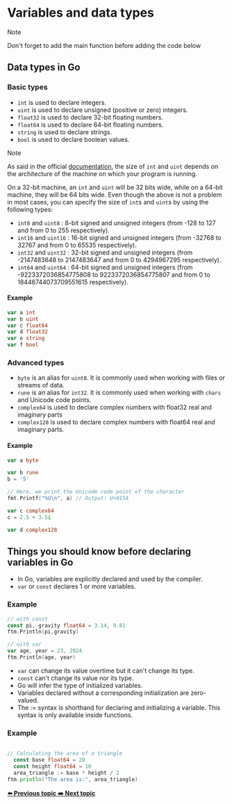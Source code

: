 # Variables and data types 
> [!NOTE]
> Don't forget to add the main function before adding the code below

## Data types in Go

### Basic types

- `int` is used to declare integers.
- `uint` is used to declare unsigned (positive or zero) integers.
- `float32` is used to declare 32-bit floating numbers.
- `float64` is used to declare 64-bit floating numbers.
- `string` is used to declare strings.
- `bool` is used to declare boolean values.

> [!NOTE]
> As said in the official [documentation](https://go.dev/ref/spec#Numeric_types), the size of `int` and `uint` depends on the architecture of the machine on which your program is running.

On a 32-bit machine, an `int` and `uint` will be 32 bits wide, while on a 64-bit machine, they will be 64 bits wide. Even though the above is not a problem in most cases, you can specify the size of `int`s and `uint`s by using the following types:

- `int8` and `uint8` : 8-bit signed and unsigned integers (from -128 to 127 and from 0 to 255 respectively). 
- `int16` and `uint16` : 16-bit signed and unsigned integers (from -32768 to 32767 and from 0 to 65535 respectively).
- `int32` and `uint32` : 32-bit signed and unsigned integers (from -2147483648 to 2147483647 and from 0 to 4294967295 respectively).
- `int64` and `uint64` : 64-bit signed and unsigned integers (from -9223372036854775808 to 9223372036854775807 and from 0 to 18446744073709551615 respectively).

#### Example
``` GO
var a int
var b uint
var c float64
var d float32
var e string
var f bool
```

### Advanced types

- `byte` is an alias for `uint8`. It is commonly used when working with files or streams of data.
- `rune` is an alias for `int32`. It is commonly used when working with `chars` and Unicode code points.
- `complex64` is used to declare complex numbers with float32 real and imaginary parts
- `complex128` is used to declare complex numbers with float64 real and imaginary parts. 

#### Example
``` GO
var a byte

var b rune
b = 'Ś'

// Here, we print the Unicode code point of the character
fmt.Printf("%U\n", a) // Output: U+015A

var c complex64
c = 2.5 + 3.5i

var d complex128
```

## Things you should know before declaring variables in Go
- In Go, variables are explicitly declared and used by the compiler.
- `var` or `const` declares 1 or more variables.
### Example
  ``` GO
  // with const
  const pi, gravity float64 = 3.14, 9.81
  ftm.Println(pi,gravity)

 // with var
  var age, year = 23, 2024
  ftm.Println(age, year)
  ```
- `var` can change its value overtime but it can't change its type.
- `const` can't change its value nor its type.
- Go will infer the type of initialized variables.
- Variables declared without a corresponding initialization are zero-valued.
- The := syntax is shorthand for declaring and initializing a variable. This syntax is only available inside functions.
### Example
  ``` GO

  // Calculating the area of a triangle
	const base float64 = 20
	const height float64 = 10
	area_triangle := base * height / 2
  ftm.println("The area is:", area_triangle)
  ```

<div>
<a href="https://github.com/lara-vel-dev/backend-with-golang/blob/main/the-basics/01-hello-world" >
	<strong>⬅️ Previous topic</strong>
</a>
<a href="https://github.com/lara-vel-dev/backend-with-golang/blob/main/the-basics/03-operators" >
	<strong>➡️ Next topic</strong>
</a>
</div>

